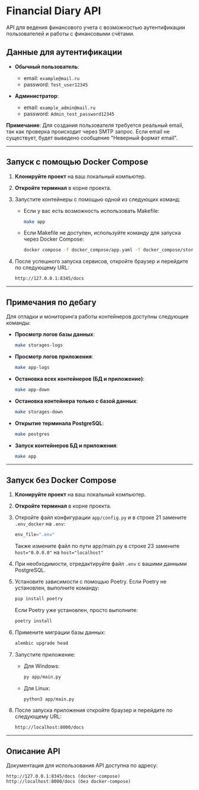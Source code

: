 
# Financial Diary API

API для ведения финансового учета с возможностью аутентификации пользователей и работы с финансовыми счётами.

## Данные для аутентификации

- **Обычный пользователь**:
  - email: `example@mail.ru`
  - password: `Test_user12345`
  
- **Администратор**:
  - email: `example_admin@mail.ru`
  - password: `Admin_test_password12345`

**Примечание**: Для создания пользователя требуется реальный email, так как проверка происходит через SMTP запрос. Если email не существует, будет выведено сообщение "Неверный формат email".

---

## Запуск с помощью Docker Compose

1. **Клонируйте проект** на ваш локальный компьютер.
2. **Откройте терминал** в корне проекта.
3. Запустите контейнеры с помощью одной из следующих команд:

   - Если у вас есть возможность использовать Makefile:
     ```bash
     make app
     ```

   - Если Makefile не доступен, используйте команду для запуска через Docker Compose:
     ```bash
     docker compose -f docker_compose/app.yaml -f docker_compose/storage.yaml --env-file ../DimaTechTest/.env_docker up -d --force-recreate --build
     ```

4. После успешного запуска сервисов, откройте браузер и перейдите по следующему URL:
   ```
   http://127.0.0.1:8345/docs
   ```

---

## Примечания по дебагу

Для отладки и мониторинга работы контейнеров доступны следующие команды:

- **Просмотр логов базы данных**:
  ```bash
  make storages-logs
  ```

- **Просмотр логов приложения**:
  ```bash
  make app-logs
  ```

- **Остановка всех контейнеров (БД и приложение)**:
  ```bash
  make app-down
  ```

- **Остановка контейнера только с базой данных**:
  ```bash
  make storages-down
  ```

- **Открытие терминала PostgreSQL**:
  ```bash
  make postgres
  ```

- **Запуск контейнеров БД и приложения**:
  ```bash
  make app
  ```

---

## Запуск без Docker Compose

1. **Клонируйте проект** на ваш локальный компьютер.
2. **Откройте терминал** в корне проекта.
3. Откройте файл конфигурации `app/config.py` и в строке 21 замените `.env_docker` на `.env`:
   ```python
   env_file=".env"
   ```
   Также измените файл по пути app/main.py в строке 23 замените `host="0.0.0.0"` на `host="localhost"`

4. При необходимости, отредактируйте файл `.env` с вашими данными PostgreSQL.
5. Установите зависимости с помощью Poetry. Если Poetry не установлен, выполните команду:
   ```bash
   pip install poetry
   ```
   Если Poetry уже установлен, просто выполните:
   ```bash
   poetry install
   ```

6. Примените миграции базы данных:
   ```bash
   alembic upgrade head
   ```

7. Запустите приложение:

   - Для Windows:
     ```bash
     py app/main.py
     ```

   - Для Linux:
     ```bash
     python3 app/main.py
     ```

8. После запуска приложения откройте браузер и перейдите по следующему URL:
   ```
   http://localhost:8000/docs
   ```

---

## Описание API

Документация для использования API доступна по адресу:
```
http://127.0.0.1:8345/docs (docker-compose)
http://localhost:8000/docs (без docker-compose)
```
